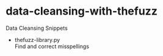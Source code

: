 # data-cleansing-with-thefuzz

Data Cleansing Snippets

<ul>
  <li>thefuzz-library.py</li>
  Find and correct misspellings
</ul>

